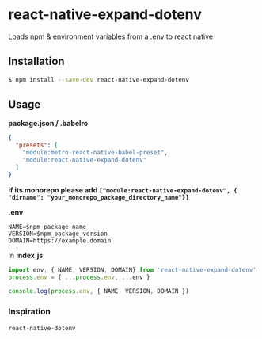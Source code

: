 # react-native-expand-dotenv

Loads npm & environment variables from a .env to react native

## Installation

```sh
$ npm install --save-dev react-native-expand-dotenv
```

## Usage

**package.json / .babelrc**


```json
{
  "presets": [
    "module:metro-react-native-babel-preset",
    "module:react-native-expand-dotenv"
  ]
}
```
**if its monorepo please add `["module:react-native-expand-dotenv", { "dirname": "your_monorepo_package_directory_name"}]`**

**.env**

```
NAME=$npm_package_name
VERSION=$npm_package_version
DOMAIN=https://example.domain
```

In **index.js**

```js
import env, { NAME, VERSION, DOMAIN} from 'react-native-expand-dotenv'
process.env = { ...process.env, ...env }

console.log(process.env, { NAME, VERSION, DOMAIN })
```

### Inspiration

`react-native-dotenv`
